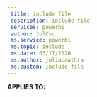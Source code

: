 ```yaml
---
 title: include file
 description: include file
 services: powerbi
 author: JulCsc
 ms.service: powerbi
 ms.topic: include
 ms.date: 03/17/2020
 ms.author: juliacawthra
 ms.custom: include file
---
```


**APPLIES TO:**